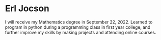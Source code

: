 # Erl Jocson

I will receive my Mathematics degree in September 22, 2022. Learned to program in python during a programming class in first year college, and further improve my skills by making projects and attending online courses.
